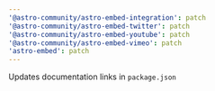 ```yaml
---
'@astro-community/astro-embed-integration': patch
'@astro-community/astro-embed-twitter': patch
'@astro-community/astro-embed-youtube': patch
'@astro-community/astro-embed-vimeo': patch
'astro-embed': patch
---
```


Updates documentation links in `package.json`
